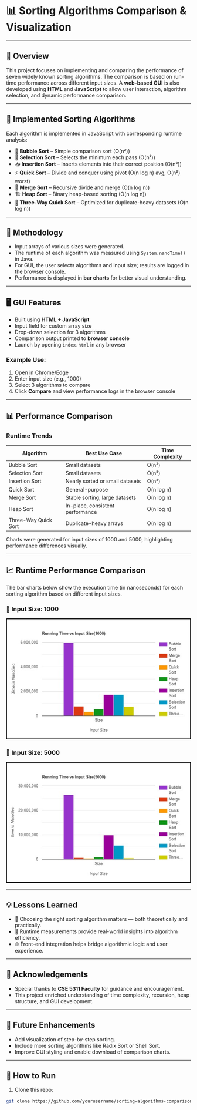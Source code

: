 # 📊 Sorting Algorithms Comparison & Visualization
---

## 📌 Overview

This project focuses on implementing and comparing the performance of seven widely known sorting algorithms. The comparison is based on run-time performance across different input sizes. A **web-based GUI** is also developed using **HTML** and **JavaScript** to allow user interaction, algorithm selection, and dynamic performance comparison.

---

## 🔢 Implemented Sorting Algorithms

Each algorithm is implemented in JavaScript with corresponding runtime analysis:

- 🔁 **Bubble Sort** – Simple comparison sort (O(n²))
- 🧲 **Selection Sort** – Selects the minimum each pass (O(n²))
- 📥 **Insertion Sort** – Inserts elements into their correct position (O(n²))
- ⚡ **Quick Sort** – Divide and conquer using pivot (O(n log n) avg, O(n²) worst)
- 🧬 **Merge Sort** – Recursive divide and merge (O(n log n))
- 🏗️ **Heap Sort** – Binary heap-based sorting (O(n log n))
- 🎯 **Three-Way Quick Sort** – Optimized for duplicate-heavy datasets (O(n log n))

---

## 🧪 Methodology

- Input arrays of various sizes were generated.
- The runtime of each algorithm was measured using `System.nanoTime()` in Java.
- For GUI, the user selects algorithms and input size; results are logged in the browser console.
- Performance is displayed in **bar charts** for better visual understanding.

---

## 🖥️ GUI Features

- Built using **HTML + JavaScript**
- Input field for custom array size
- Drop-down selection for 3 algorithms
- Comparison output printed to **browser console**
- Launch by opening `index.html` in any browser

### Example Use:

1. Open in Chrome/Edge
2. Enter input size (e.g., 1000)
3. Select 3 algorithms to compare
4. Click **Compare** and view performance logs in the browser console

---

## 📊 Performance Comparison

### Runtime Trends

| Algorithm           | Best Use Case                     | Time Complexity |
|---------------------|-----------------------------------|-----------------|
| Bubble Sort         | Small datasets                    | O(n²)           |
| Selection Sort      | Small datasets                    | O(n²)           |
| Insertion Sort      | Nearly sorted or small datasets   | O(n²)           |
| Quick Sort          | General-purpose                   | O(n log n)      |
| Merge Sort          | Stable sorting, large datasets    | O(n log n)      |
| Heap Sort           | In-place, consistent performance  | O(n log n)      |
| Three-Way Quick Sort| Duplicate-heavy arrays            | O(n log n)      |

Charts were generated for input sizes of 1000 and 5000, highlighting performance differences visually.

---
## 📈 Runtime Performance Comparison

The bar charts below show the execution time (in nanoseconds) for each sorting algorithm based on different input sizes.

### 🔹 Input Size: 1000

![Runtime Comparison (1000)](size-1000.jpg)

### 🔹 Input Size: 5000

![Runtime Comparison (5000)](size-5000.jpg)

---

## 💡 Lessons Learned

- 🧠 Choosing the right sorting algorithm matters — both theoretically and practically.
- 🧪 Runtime measurements provide real-world insights into algorithm efficiency.
- 🌐 Front-end integration helps bridge algorithmic logic and user experience.

---

## 🙌 Acknowledgements

- Special thanks to **CSE 5311 Faculty** for guidance and encouragement.
- This project enriched understanding of time complexity, recursion, heap structure, and GUI development.

---

## 📎 Future Enhancements

- Add visualization of step-by-step sorting.
- Include more sorting algorithms like Radix Sort or Shell Sort.
- Improve GUI styling and enable download of comparison charts.

---

## 🚀 How to Run

1. Clone this repo:
```bash
git clone https://github.com/yourusername/sorting-algorithms-comparison.git



